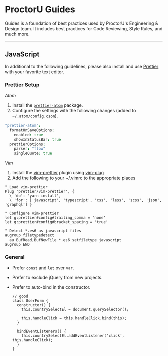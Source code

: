 # ProctorU Guides

Guides is a foundation of best practices used by ProctorU's Engineering &
Design team. It includes best practices for Code Reviewing, Style Rules, and
much more.

---

## JavaScript

In additional to the following guidelines, please also install and use [Prettier](https://github.com/prettier/prettier) with your favorite text editor.

### Prettier Setup

*Atom*
1. Install the [`prettier-atom`](https://atom.io/packages/prettier-atom) package.
1. Configure the settings with the following changes (added to `~/.atom/config.cson`).

  ```cson
  "prettier-atom":
    formatOnSaveOptions:
      enabled: true
      showInStatusBar: true
    prettierOptions:
      parser: "flow"
      singleQuote: true
   ```

*Vim*
1. Install the [vim-prettier](https://github.com/prettier/vim-prettier) plugin using [vim-plug](https://github.com/junegunn/vim-plug)
1. Add the following to your ~/.vimrc to the appropriate places

```viml
" Load vim-prettier
Plug 'prettier/vim-prettier', {
  \ 'do': 'yarn install',
  \ 'for': ['javascript', 'typescript', 'css', 'less', 'scss', 'json', 'graphql'] }

" Configure vim-prettier
let g:prettier#config#trailing_comma = 'none'
let g:prettier#config#bracket_spacing = 'true'

" Detect *.es6 as javascript files
augroup filetypedetect
  au BufRead,BufNewFile *.es6 setfiletype javascript
augroup END

```

### General

- Prefer `const` and `let` over `var`.
- Prefer to exclude jQuery from new projects.
- Prefer to auto-bind in the constructor.

    ```es6
    // good
    class UserForm {
      constructor() {
        this.countrySelectEl = document.querySelector();

        this.handleClick = this.handleClick.bind(this);
      }

      bindEventListeners() {
        this.countrySelectEl.addEventListener('click', this.handleClick);
      }
    }
    ```
